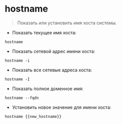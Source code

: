 # hostname

> Показать или установить имя хоста системы.

- Показать текущее имя хоста:

`hostname`

- Показать сетевой адрес имени хоста:

`hostname -i`

- Показать все сетевые адреса хоста:

`hostname -I`

- Показать полное доменное имя:

`hostname --fqdn`

- Установить новое значение для имени хоста:

`hostname {{new_hostname}}`